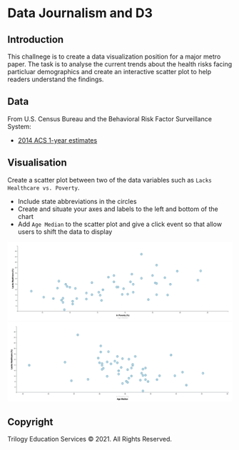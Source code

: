# Data Journalism and D3

## Introduction
This challnege is to create a data visualization position for a major metro paper. The task is to analyse the current trends about the health risks facing particluar demographics and create an interactive scatter plot to help readers understand the findings.


## Data
From U.S. Census Bureau and the Behavioral Risk Factor Surveillance System:
* [2014 ACS 1-year estimates](assets/data/data.csv)


## Visualisation
Create a scatter plot between two of the data variables such as `Lacks Healthcare vs. Poverty`.
* Include state abbreviations in the circles
* Create and situate your axes and labels to the left and bottom of the chart
* Add `Age Median` to the scatter plot and give a click event so that allow users to shift the data to display

![poverty](Images/Poverty.png)
![age](Images/AgeMedian.png)


## Copyright

Trilogy Education Services © 2021. All Rights Reserved.
